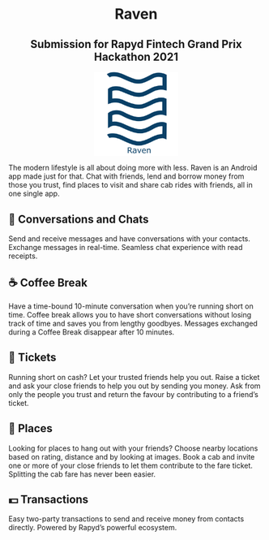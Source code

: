 <h1 align="center">Raven</h1>
<h2 align="center">Submission for Rapyd Fintech Grand Prix Hackathon 2021</h2>

<p align="center">
  <img src="assets/images/logo.png" alt="Raven Logo" width="33%" align="center" />
</p>

The modern lifestyle is all about doing more with less. Raven is an Android app made just for that. Chat with friends, lend and borrow money from those you trust, find places to visit and share cab rides with friends, all in one single app.

## 💬 Conversations and Chats

Send and receive messages and have conversations with your contacts. Exchange messages in real-time. Seamless chat experience with read receipts.

## ☕ Coffee Break

Have a time-bound 10-minute conversation when you’re running short on time. Coffee break allows you to have short conversations without losing track of time and saves you from lengthy goodbyes. Messages exchanged during a Coffee Break disappear after 10 minutes.

## 🎫 Tickets

Running short on cash? Let your trusted friends help you out. Raise a ticket and ask your close friends to help you out by sending you money. Ask from only the people you trust and return the favour by contributing to a friend’s ticket.

## 📍 Places

Looking for places to hang out with your friends? Choose nearby locations based on rating, distance and by looking at images. Book a cab and invite one or more of your close friends to let them contribute to the fare ticket. Splitting the cab fare has never been easier.

## 💵 Transactions

Easy two-party transactions to send and receive money from contacts directly. Powered by Rapyd’s powerful ecosystem.
